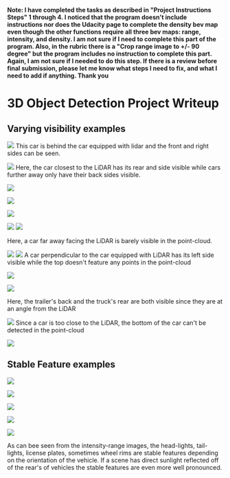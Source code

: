 __Note: I have completed the tasks as described in "Project Instructions Steps" 1 through 4. I noticed that the program doesn't include instructions nor does the Udacity page to complete the density bev map even though the other functions require all three bev maps: range, intensity, and density. I am not sure if I need to complete this part of the program. Also, in the rubric there is a "Crop range image to +/- 90 degree" but the program includes no instruction to complete this part. Again, I am not sure if I needed to do this step. If there is a review before final submission, please let me know what steps I need to fix, and what I need to add if anything. Thank you__

# 3D Object Detection Project Writeup
## Varying visibility examples

![](pictures/varyingVisibility/1.png)
This car is behind the car equipped with lidar and the front and right sides can be seen.

![](pictures/varyingVisibility/2.png)
Here, the car closest to the LiDAR has its rear and side visible while cars further away only have their back sides visible.


![](pictures/varyingVisibility/3.png)

![](pictures/varyingVisibility/4.png)

![](pictures/varyingVisibility/5.png)

![](pictures/varyingVisibility/6.png)
![](pictures/varyingVisibility/6-1.png)

Here, a car far away facing the LiDAR is barely visible in the point-cloud.


![](pictures/varyingVisibility/7.png)
![](pictures/varyingVisibility/7-1.png)
A car perpendicular to the car equipped with LiDAR has its left side visible while the top doesn't feature any points in the point-cloud


![](pictures/varyingVisibility/8.png)


![](pictures/varyingVisibility/9.png)

Here, the trailer's back and the truck's rear are both visible since they are at an angle from the LiDAR


![](pictures/varyingVisibility/10.png)
Since a car is too close to the LiDAR, the bottom of the car can't be detected in the point-cloud

![](pictures/varyingVisibility/11.png)

## Stable Feature examples
![](pictures/commonFeatures/1.png)

![](pictures/commonFeatures/1-1.png)

![](pictures/commonFeatures/2.png)

![](pictures/commonFeatures/3.png)

![](pictures/commonFeatures/4.png)

As can bee seen from the intensity-range images, the head-lights, tail-lights, license plates, sometimes wheel rims are stable features depending on the orientation of the vehicle. If a scene has direct sunlight reflected off of the rear's of vehicles the stable features are even more well pronounced.